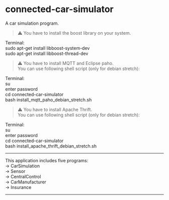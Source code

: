 # connected-car-simulator
A car simulation program.   

> :warning:
You have to install the boost library on your system.  

Terminal:  
sudo apt-get install libboost-system-dev    
sudo apt-get install libboost-thread-dev  

> :warning:
You have to install MQTT and Eclipse paho.  
You can use following shell script (only for debian stretch):  

Terminal:   
su  
enter password  
cd connected-car-simulator    
bash install_mqtt_paho_debian_stretch.sh  

> :warning:
You have to install Apache Thrift.  
You can use following shell script (only for debian stretch):  

Terminal:   
su  
enter password  
cd connected-car-simulator    
bash install_apache_thrift_debian_stretch.sh 

---

This application includes five programs:  
-> CarSimulation  
-> Sensor  
-> CentralControl  
-> CarManufacturer  
-> Insurance     

---



